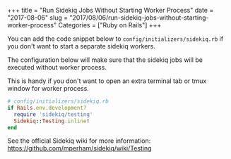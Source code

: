 +++
title = "Run Sidekiq Jobs Without Starting Worker Process"
date = "2017-08-06"
slug = "2017/08/06/run-sidekiq-jobs-without-starting-worker-process"
Categories = ["Ruby on Rails"]
+++

You can add the code snippet below to `config/initializers/sidekiq.rb` if you don't want to start a separate sidekiq workers.

The configuration below will make sure that the sidekiq jobs will be executed without worker process.

This is handy if you don't want to open an extra terminal tab or tmux window for worker process.

```ruby
# config/initializers/sidekiq.rb
if Rails.env.development?
  require 'sidekiq/testing'
  Sidekiq::Testing.inline!
end
```

See the official Sidekiq wiki for more information: https://github.com/mperham/sidekiq/wiki/Testing
